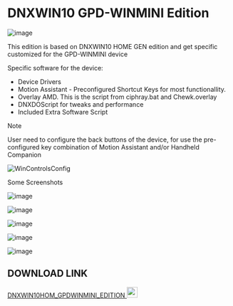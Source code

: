 # DNXWIN10 GPD-WINMINI Edition

![image](https://github.com/user-attachments/assets/6b24fd06-e331-44dd-81f8-fb297cd98c2b)

This edition is based on DNXWIN10 HOME GEN edition and get specific customized for the GPD-WINMINI device

Specific software for the device:

- Device Drivers
- Motion Assistant - Preconfigured Shortcut Keys for most functionallity.
- Overlay AMD. This is the script from ciphray.bat and Chewk.overlay
- DNXDOScript for tweaks and performance
- Included Extra Software Script

>[!NOTE]
>User need to configure the back buttons of the device, for use the pre-configured key combination of Motion Assistant and/or Handheld Companion

![WinControlsConfig](https://github.com/user-attachments/assets/76506d64-478c-48bc-b7b6-eab068fc88d3)

Some Screenshots

![image](https://github.com/user-attachments/assets/4c00f8be-8550-42ad-a8c3-d924de86f535)

![image](https://github.com/user-attachments/assets/71df9541-1d7f-4472-9671-18329da3cb17)

![image](https://github.com/user-attachments/assets/a00166c1-3705-4ba2-a717-d85238cf6ed6)

![image](https://github.com/user-attachments/assets/49468cc1-e881-413a-ae33-2dd17c7cf19e)

![image](https://github.com/user-attachments/assets/a28cad0d-48e6-4fcd-b011-1ac233e2d759)


## DOWNLOAD LINK

[DNXWIN10HOM_GPDWINMINI_EDITION <img src="https://github.com/Deen0X/DNXWIN/assets/3720302/83d20043-648a-474f-800b-bf1d0be06424" width="24">](https://t.me/PCMasterRacePortable/668277/717881)
